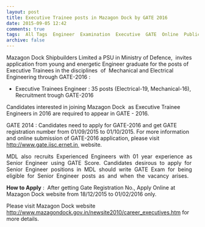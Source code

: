 ```yaml
---
layout: post
title: Executive Trainee posts in Mazagon Dock by GATE 2016   
date: 2015-09-05 12:42
comments: true
tags:  All Tags  Engineer  Examination  Executive  GATE  Online  Public-Sector  Trainee 
archive: false
---
```

Mazagon Dock Shipbuilders Limited a PSU in Ministry of Defence,  invites application from young and energetic Engineer graduate for the posts of Executive Trainees in the disciplines  of  Mechanical and Electrical Engineering through GATE-2016 :

- Executive Trainees Engineer : 35 posts (Electrical-19, Mechanical-16), Recruitment trough GATE-2016  

Candidates interested in joining Mazagon Dock  as Executive Trainee Engineers in 2016 are required to appear in GATE - 2016.

GATE 2014 : Candidates need to apply for GATE-2016 and get GATE registration number from 01/09/2015 to 01/10/2015. For more information and online submission of GATE-2016 application, please visit http://www.gate.iisc.ernet.in  website.

MDL  also  recruits  Experienced  Engineers  with  01  year  experience  as  Senior  Engineer  using  GATE  Score.  Candidates  desirous  to  apply  for  Senior  Engineer  positions  in  MDL  should  write  GATE  Exam  for  being  eligible  for  Senior  Engineer  posts  as  and  when  the  vacancy  arises. 


**How to Apply** :  After getting Gate Registration No., Apply Online at Mazagon Dock website from 18/12/2015 to 01/02/2016 only.  

Please visit Mazagon Dock website <http://www.mazagondock.gov.in/newsite2010/career_executives.htm> for more details.






